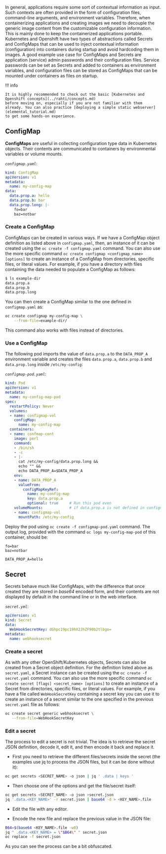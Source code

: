 
In general, applications require some sort of contextual information as input.
Such contexts are often provided in the form of configuration files, command-line
arguments, and environment variables. Therefore, when containerizing applications
and creating images we need to decouple the generic image content from the
customizable configuration information. This is mainly done to keep the
containerized applications portable. Kubernetes and Openshift have two types
of abstractions called Secrets and ConfigMaps that can be used to inject
contextual information (configuration) into containers during startup and
avoid hardcoding them in images. A good example use case for ConfigMaps and
Secrets are application (service) admin passwords and their configuration files.
Service passwords can be set as Secrets and added to containers as environment
variables, and configuration files can be stored as ConfigMaps that can be
mounted under containers as files on startup.

!!! info

    It is highly recommended to check out the basic [Kubernetes and Openshift concepts](../rahti/concepts.md) 
    before moving on, especially if you are not familiar with them already. You can also practice [deploying a simple static webserver](elemental_tutorial.md) 
    to get some hands-on experience. 

## ConfigMap

**ConfigMaps** are useful in collecting configuration type data in Kubernetes
objects. Their contents are communicated to containers by environmental
variables or volume mounts.

*`configmap.yaml`*:

```yaml
kind: ConfigMap
apiVersion: v1
metadata:
  name: my-config-map
data:
  data.prop.a: hello
  data.prop.b: bar
  data.prop.long: |-
    fo=bar
    baz=notbar
```

### Create a ConfigMap

ConfigMaps can be created in various ways. If we have a ConfigMap object definition
as listed above in `configmap.yaml`, then, an instance of it can be created using
the `oc create -f configmap.yaml` command. You can also use the more specific
command `oc create configmap <configmap_name> [options]` to create an instance
of a ConfigMap from directories, specific files, or literal values.
For example, if you have a directory with files containing the data needed to
populate a ConfigMap as follows:

```sh
$ ls example-dir
data.prop.a
data.prop.b
data.prop.long
```

You can then create a ConfigMap similar to the one defined in `configmap.yaml` as:

```sh
oc create configmap my-config-map \
    --from-file=example-dir/
```

This command also works with files instead of directories.

### Use a ConfigMap

The following pod imports the value of `data.prop.a` to the `DATA_PROP_A`
environment variable and creates the files `data.prop.a`, `data.prop.b` and
`data.prop.long` inside `/etc/my-config`:

*`configmap-pod.yaml`*:

```yaml
kind: Pod
apiVersion: v1
metadata:
  name: my-config-map-pod
spec:
  restartPolicy: Never
  volumes:
  - name: configmap-vol
    configMap:
      name: my-config-map
  containers:
  - name: confmap-cont
    image: perl
    command:
    - /bin/sh
    - -c
    - |-
      cat /etc/my-config/data.prop.long &&
      echo "" &&
      echo DATA_PROP_A=$DATA_PROP_A
    env:
    - name: DATA_PROP_A
      valueFrom:
        configMapKeyRef:
          name: my-config-map
          key: data.prop.a
          optional: true     # Run this pod even
    volumeMounts:            # if data.prop.a is not defined in configmap
    - name: configmap-vol
      mountPath: /etc/my-config
```

Deploy the pod using `oc create -f configmap-pod.yaml` command. The output log, provided with the command `oc logs my-config-map-pod` of this container,
should be:

```
fo=bar
baz=notbar

DATA_PROP_A=hello
```

## Secret

Secrets behave much like ConfigMaps, with the difference that once created they are stored in *base64* encoded form, and their contents are not displayed by default in the command line or in the web interface.

*`secret.yml`*:

```yaml
apiVersion: v1
kind: Secret
data:
  WebHookSecretKey: dGhpc19pc19hX2JhZF90b2tlbgo=
metadata:
  name: webhooksecret
```

### Create a secret

As with any other OpenShift/Kubernetes objects, Secrets can also be created from a Secret object definition.
For the definition listed above as `secret.yaml`, a Secret instance can be created using
the `oc create -f secret.yaml` command. You can also use the more specific command `oc create secret [flags] <secret_name> [options]`
to create an instance of a Secret from directories, specific files, or literal values.
For example, if you have a file  called `WebHookSecretKey` containing a secret key  you can
use it to create an instance of a secret similar to the one specified in the previous `secret.yaml` file
as follows:

```sh
oc create secret generic webhooksecret \
   --from-file=WebHookSecretKey
```

### Edit a secret

The process to edit a secret is not trivial. The idea is to retrieve the secret JSON definition, decode it, edit it, and then encode it back and replace it.

* First you need to retrieve the different files/secrets inside the secret (the examples use jq to process the JSON files, but it can be done without it):

```sh
oc get secrets <SECRET_NAME> -o json | jq ' .data | keys '
```

* Then choose one of the options and get the file/secret itself:

```sh
oc get secrets <SECRET_NAME> -o json >secret.json
jq '.data.<KEY_NAME>' -r secret.json | base64 -d > <KEY_NAME>.file
```

* Edit the file with any editor.

* Encode the new file and replace the previous value in the JSON file:

```sh
B64=$(base64 <KEY_NAME>.file -w0)
jq " .data.<KEY_NAME> = \"$B64\" " secret.json
oc replace -f secret.json
```

As you can see the process can be a bit obfuscated.
